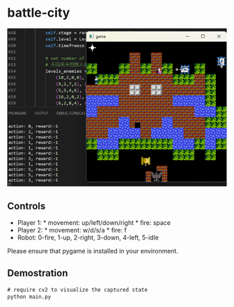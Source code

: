 # battle-city

![game home screen](/images/screens/demo.png)


## Controls
- Player 1: * movement: up/left/down/right * fire: space
- Player 2: * movement: w/d/s/a * fire: f
- Robot: 0-fire, 1-up, 2-right, 3-down, 4-left, 5-idle

Please ensure that pygame is installed in your environment.

## Demostration
```
# require cv2 to visualize the captured state
python main.py
```
